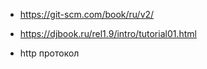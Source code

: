 - https://git-scm.com/book/ru/v2/
- https://djbook.ru/rel1.9/intro/tutorial01.html


- http протокол